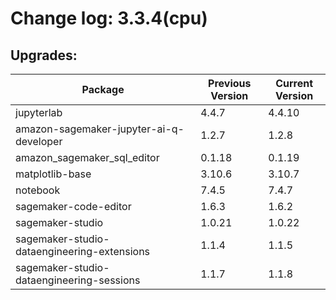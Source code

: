# Change log: 3.3.4(cpu)

## Upgrades: 

Package | Previous Version | Current Version
---|---|---
jupyterlab|4.4.7|4.4.10
amazon-sagemaker-jupyter-ai-q-developer|1.2.7|1.2.8
amazon_sagemaker_sql_editor|0.1.18|0.1.19
matplotlib-base|3.10.6|3.10.7
notebook|7.4.5|7.4.7
sagemaker-code-editor|1.6.3|1.6.2
sagemaker-studio|1.0.21|1.0.22
sagemaker-studio-dataengineering-extensions|1.1.4|1.1.5
sagemaker-studio-dataengineering-sessions|1.1.7|1.1.8
